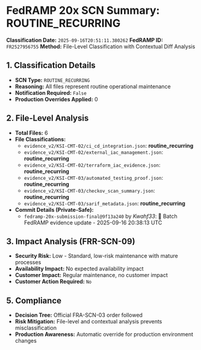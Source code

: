 # FedRAMP 20x SCN Summary: ROUTINE_RECURRING

**Classification Date:** `2025-09-16T20:51:11.380262`
**FedRAMP ID:** `FR2527956755`
**Method:** File-Level Classification with Contextual Diff Analysis

## 1. Classification Details

- **SCN Type:** `ROUTINE_RECURRING`
- **Reasoning:** All files represent routine operational maintenance
- **Notification Required:** `False`
- **Production Overrides Applied:** 0

## 2. File-Level Analysis

- **Total Files:** 6
- **File Classifications:**
  - `evidence_v2/KSI-CMT-02/ci_cd_integration.json`: **routine_recurring**
  - `evidence_v2/KSI-CMT-02/external_iac_management.json`: **routine_recurring**
  - `evidence_v2/KSI-CMT-02/terraform_iac_evidence.json`: **routine_recurring**
  - `evidence_v2/KSI-CMT-03/automated_testing_proof.json`: **routine_recurring**
  - `evidence_v2/KSI-CMT-03/checkov_scan_summary.json`: **routine_recurring**
  - `evidence_v2/KSI-CMT-03/sarif_metadata.json`: **routine_recurring**
- **Commit Details (Private-Safe):**
  - `fedramp-20x-submission-final@9f13a240` by *Kwahf33*: 🤖 Batch FedRAMP evidence update - 2025-09-16 20:38:13 UTC

## 3. Impact Analysis (FRR-SCN-09)

- **Security Risk:** Low - Standard, low-risk maintenance with mature processes
- **Availability Impact:** No expected availability impact
- **Customer Impact:** Regular maintenance, no customer impact
- **Customer Action Required:** `No`

## 5. Compliance

- **Decision Tree:** Official FRA-SCN-03 order followed
- **Risk Mitigation:** File-level and contextual analysis prevents misclassification
- **Production Awareness:** Automatic override for production environment changes